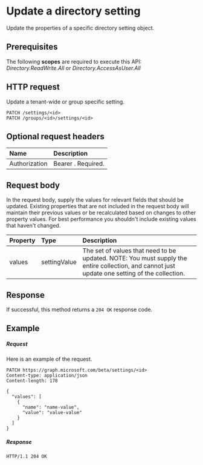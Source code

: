 # Update a directory setting

Update the properties of a specific directory setting object.
## Prerequisites
The following **scopes** are required to execute this API: *Directory.ReadWrite.All* or *Directory.AccessAsUser.All*
## HTTP request
<!-- { "blockType": "ignored" } -->
Update a tenant-wide or group specific setting.
```http
PATCH /settings/<id>
PATCH /groups/<id>/settings/<id>
```
## Optional request headers
| Name       | Description|
|:-----------|:-----------|
| Authorization  | Bearer <token>. Required.|

## Request body
In the request body, supply the values for relevant fields that should be updated. Existing properties that are not included in the request body will maintain their previous values or be recalculated based on changes to other property values. For best performance you shouldn't include existing values that haven't changed.

| Property	   | Type	|Description|
|:---------------|:--------|:----------|
|values|settingValue|The set of values that need to be updated.  NOTE: You must supply the entire collection, and cannot just update one setting of the collection.|

## Response
If successful, this method returns a `204 OK` response code.
## Example
##### Request
Here is an example of the request.
<!-- {
  "blockType": "request",
  "name": "update_directorysetting"
}-->
```http
PATCH https://graph.microsoft.com/beta/settings/<id>
Content-type: application/json
Content-length: 178

{
  "values": [
    {
      "name": "name-value",
      "value": "value-value"
    }
  ]
}
```
##### Response
<!-- {
  "blockType": "response",
  "truncated": true,
  "@odata.type": "microsoft.graph.directorysetting"
} -->
```http
HTTP/1.1 204 OK
```

<!-- uuid: 8fcb5dbc-d5aa-4681-8e31-b001d5168d79
2015-10-25 14:57:30 UTC -->
<!-- {
  "type": "#page.annotation",
  "description": "Update directorysetting",
  "keywords": "",
  "section": "documentation",
  "tocPath": ""
}-->

<!-- {
  "type": "#page.annotation",
  "description": "Update the properties of directoryrole object.",
  "tocPath": "/beta reference/Directory/directory setting/Update setting",
  "apiVersion": "beta",
  "section": "documentation",
  "canonicalURL": ""
} -->
